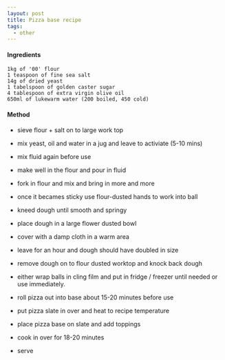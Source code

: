 ```yaml
---
layout: post
title: Pizza base recipe
tags:
  - other
---
```


#### Ingredients

    1kg of '00' flour
    1 teaspoon of fine sea salt
    14g of dried yeast
    1 tabelspoon of golden caster sugar
    4 tablespoon of extra virgin olive oil
    650ml of lukewarm water (200 boiled, 450 cold)
    
#### Method

  + sieve flour + salt on to large work top
  + mix yeast, oil and water in a jug and leave to activiate (5-10 mins)
  + mix fluid again before use
  + make well in the flour and pour in fluid
  + fork in flour and mix and bring in more and more
  + once it becames sticky use flour-dusted hands to work into ball
  + kneed dough until smooth and springy
  
  + place dough in a large flower dusted bowl 
  + cover with a damp cloth in a warm area
  + leave for an hour and dough should have doubled in size
  + remove dough on to flour dusted worktop and knock back dough
  
  + either wrap balls in cling film and put in fridge / freezer until needed or use immediately.
  
  + roll pizza out into base about 15-20 minutes before use
  + put pizza slate in over and heat to recipe temperature
  + place pizza base on slate and add toppings
  + cook in over for 18-20 minutes
  + serve
  

